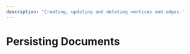 ```yaml
---
description: 'Creating, updating and deleting vertices and edges.'
---
```


# Persisting Documents

